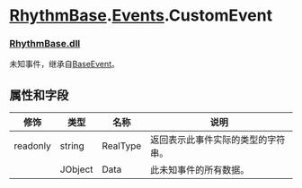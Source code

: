 # [RhythmBase](../../RhythmToolkit.md).[Events](../namespace/Events.md).CustomEvent  
### [RhythmBase.dll](../assembly/RhythmBase.md)
未知事件，继承自[BaseEvent](BaseEvent.md)。

## 属性和字段

修饰 | 类型 | 名称 | 说明
-|-|-|-
readonly | string | RealType | 返回表示此事件实际的类型的字符串。  
| | JObject | Data | 此未知事件的所有数据。